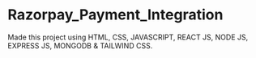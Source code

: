 # Razorpay_Payment_Integration
Made this project using HTML, CSS, JAVASCRIPT, REACT JS, NODE JS, EXPRESS JS, MONGODB &amp; TAILWIND CSS.
